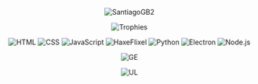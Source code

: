 <div align='center'>
  
![SantiagoGB2](https://github.com/user-attachments/assets/aca18c25-bf2e-45d1-8a11-8ef26e18739a)

![Trophies](https://github-profile-trophy.vercel.app/?username=SantiagoCalebe&theme=dracula&no-frame=false&no-bg=false&margin-w=4)

![HTML](https://img.shields.io/badge/-HTML5-E34F26?style=for-the-badge&logo=html5&logoColor=white)
![CSS](https://img.shields.io/badge/-CSS3-1572B6?style=for-the-badge&logo=css3&logoColor=white)
![JavaScript](https://img.shields.io/badge/-JavaScript-F7DF1E?style=for-the-badge&logo=javascript&logoColor=black)
![HaxeFlixel](https://img.shields.io/badge/-HaxeFlixel-FF7F27?style=for-the-badge&logo=haxe&logoColor=white)
![Python](https://img.shields.io/badge/-Python-3776AB?style=for-the-badge&logo=python&logoColor=white)
![Electron](https://img.shields.io/badge/-Electron-61DAFB?style=for-the-badge&logo=react&logoColor=black)
![Node.js](https://img.shields.io/badge/-Node.js-339933?style=for-the-badge&logo=nodedotjs&logoColor=white)

![GE](https://github-readme-stats.vercel.app/api?username=SantiagoCalebe&show_icons=true&theme=tokyonight)

![UL](https://github-readme-stats.vercel.app/api/top-langs/?username=SantiagoCalebe&layout=compact&theme=tokyonight)
</div>
